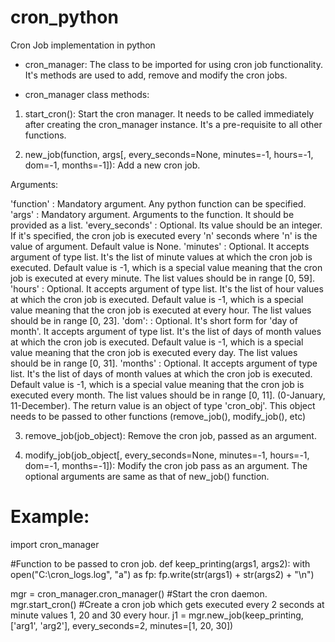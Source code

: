 # cron_python
Cron Job implementation in python

* cron_manager: The class to be imported for using cron job functionality.
It's methods are used to add, remove and modify the cron jobs.

* cron_manager class methods:

1) start_cron():
Start the cron manager. It needs to be called immediately after creating the cron_manager instance. It's a pre-requisite to all other functions.

2) new_job(function, args[, every_seconds=None, minutes=-1, hours=-1, dom=-1, months=-1]):
   Add a new cron job.

Arguments:

'function'       :   Mandatory argument. Any python function can be specified.
'args'           :   Mandatory argument. Arguments to the function. It should be provided as a list.
'every_seconds'  :   Optional. Its value should be an integer. If it's specified, the cron job is executed every 'n' seconds
                     where 'n' is the value of argument. Default value is None.
'minutes'        :   Optional. It accepts argument of type list. It's the list of minute values at which the cron job is executed.
                     Default value is -1, which is a special value meaning that the cron job is executed at every minute.
                     The list values should be in range [0, 59].
'hours'          :   Optional. It accepts argument of type list. It's the list of hour values at which the cron job is executed.
                     Default value is -1, which is a special value meaning that the cron job is executed at every hour.
                     The list values should be in range [0, 23].
'dom':           :   Optional. It's short form for 'day of month'. It accepts argument of type list.
                     It's the list of days of month values at which the cron job is executed.
                     Default value is -1, which is a special value meaning that the cron job is executed every day.
                     The list values should be in range [0, 31].
'months'         :   Optional. It accepts argument of type list. It's the list of days of month values at which the cron job is executed.
                     Default value is -1, which is a special value meaning that the cron job is executed every month.
                     The list values should be in range [0, 11]. (0-January, 11-December).
The return value is an object of type 'cron_obj'. This object needs to be passed to other functions (remove_job(), modify_job(), etc)

3. remove_job(job_object):
Remove the cron job, passed as an argument.

4. modify_job(job_object[, every_seconds=None, minutes=-1, hours=-1, dom=-1, months=-1]):
   Modify the cron job pass as an argument. The optional arguments are same as that of new_job() function.
   
Example:
========

import cron_manager

#Function to be passed to cron job.
def keep_printing(args1, args2):
    with open("C:\\cron_logs.log", "a") as fp:
        fp.write(str(args1) + str(args2) + "\n")

mgr = cron_manager.cron_manager()
#Start the cron daemon.
mgr.start_cron()
#Create a cron job which gets executed every 2 seconds at minute values 1, 20 and 30 every hour.
j1 = mgr.new_job(keep_printing, ['arg1', 'arg2'], every_seconds=2, minutes=[1, 20, 30])
